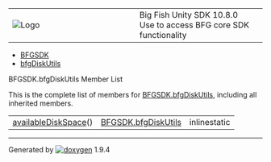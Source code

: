 <table>
<colgroup>
<col style="width: 50%" />
<col style="width: 50%" />
</colgroup>
<tbody>
<tr class="odd">
<td><img src="Icon-100.png" alt="Logo" /></td>
<td><div id="projectname">
Big Fish Unity SDK<span id="projectnumber"> 10.8.0</span>
</div>
<div id="projectbrief">
Use to access BFG core SDK functionality
</div></td>
</tr>
</tbody>
</table>

  - [BFGSDK](namespace_b_f_g_s_d_k.html)
  - [bfgDiskUtils](class_b_f_g_s_d_k_1_1bfg_disk_utils.html)

BFGSDK.bfgDiskUtils Member List

This is the complete list of members for
[BFGSDK.bfgDiskUtils](class_b_f_g_s_d_k_1_1bfg_disk_utils.html),
including all inherited members.

|                                                                                                    |                                                                 |              |
| -------------------------------------------------------------------------------------------------- | --------------------------------------------------------------- | ------------ |
| [availableDiskSpace](class_b_f_g_s_d_k_1_1bfg_disk_utils.html#af0e78846a4941a818db2b629aa7eb24e)() | [BFGSDK.bfgDiskUtils](class_b_f_g_s_d_k_1_1bfg_disk_utils.html) | inlinestatic |

-----

Generated
by [![doxygen](doxygen.svg)](https://www.doxygen.org/index.html) 1.9.4
